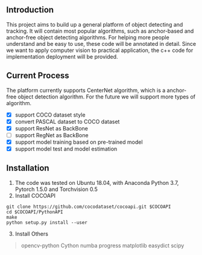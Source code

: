 ## Introduction
This project aims to build up a general platform of object detecting and tracking. It will contain most popular algorithms, such as anchor-based and anchor-free object detecting algorithms. For helping more people understand and be easy to use, these code will be annotated in detail. Since we want to apply computer vision to practical application, the c++ code for implementation deployment will be provided.
## Current Process
The platform currently supports CenterNet algorithm, which is a anchor-free object detection algorithm. For the future we will support more types of algorithm. 

- [x] support COCO dataset style
- [x] convert PASCAL dataset to COCO dataset
- [x] support ResNet as BackBone
- [ ] support RegNet as BackBone
- [x] support model training based on pre-trained model
- [x] support model test and model estimation
## Installation
1. The code was tested on Ubuntu 18.04, with Anaconda Python 3.7, Pytorch 1.5.0 and Torchvision 0.5
2. Install COCOAPI

```
git clone https://github.com/cocodataset/cocoapi.git $COCOAPI
cd $COCOAPI/PythonAPI
make
python setup.py install --user
```
3. Install Others
> opencv-python Cython numba progress matplotlib easydict scipy

